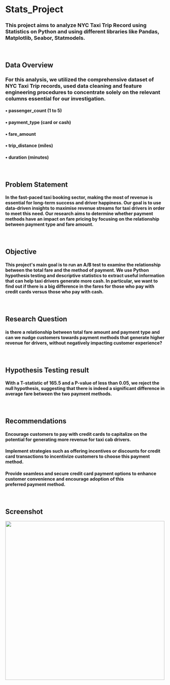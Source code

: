 # Stats_Project
### This project aims to analyze NYC Taxi Trip Record using Statistics on Python and using different libraries like Pandas, Matplotlib, Seabor, Statmodels.


<br/>


## Data Overview
### For this analysis, we utilized the comprehensive dataset of NYC Taxi Trip records, used data cleaning and feature engineering procedures to concentrate solely on the relevant columns essential for our investigation.
#### • passenger_count (1 to 5)
#### • payment_type (card or cash)
#### • fare_amount
#### • trip_distance (miles)
#### • duration (minutes)

<br/>


## Problem Statement
#### In the fast-paced taxi booking sector, making the most of revenue is essential for long-term success and driver happiness. Our goal is to use data-driven insights to maximise revenue streams for taxi drivers in order to meet this need. Our research aims to determine whether payment methods have an impact on fare pricing by focusing on the relationship between payment type and fare amount.



<br/>


## Objective
#### This project's main goal is to run an A/B test to examine the relationship between the total fare and the method of payment. We use Python hypothesis testing and descriptive statistics to extract useful information that can help taxi drivers generate more cash. In particular, we want to find out if there is a big difference in the fares for those who pay with credit cards versus those who pay with cash.




<br/>


## Research Question
#### is there a relationship between total fare amount and payment type and can we nudge customers towards payment methods that generate higher revenue for drivers, without negatively impacting customer experience?


<br/>


## Hypothesis Testing result
#### With a T-statistic of 165.5 and a P-value of less than 0.05, we reject the null hypothesis, suggesting that there is indeed a significant difference in average fare between the two payment methods.


<br/>


## Recommendations
#### Encourage customers to pay with credit cards to capitalize on the potential for generating more revenue for taxi cab drivers.
#### Implement strategies such as offering incentives or discounts for credit card transactions to incentivize customers to choose this payment method.
#### Provide seamless and secure credit card payment options to enhance customer convenience and encourage adoption of this preferred payment method.

<br/>



## Screenshot

<p float="left">
       <img src="https://github.com/Ushanshi-Sharma/Netflix-Python-Data-Analysis/assets/154740255/dddc65db-2d15-4428-bb69-7b47ebbf0637.jpg" height="500"  />
   
</p>

